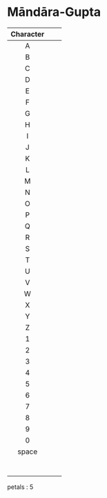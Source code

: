 # Māndāra-Gupta 



|	Character	|				|				|
| :-----------: | :-----------:	| ------------:	|
|		A		|				|				|
|		B		|				|				|
|		C		|				|				|
|		D		|				|				|
|		E		|				|				|
|		F		|				|				|
|		G		|				|				|
|		H		|				|				|
|		I		|				|				|
|		J		|				|				|
|		K		|				|				|
|		L		|				|				|
|		M		|				|				|
|		N		|				|				|
|		O		|				|				|
|		P		|				|				|
|		Q		|				|				|
|		R		|				|				|
|		S		|				|				|
|		T		|				|				|
|		U		|				|				|
|		V		|				|				|
|		W		|				|				|
|		X		|				|				|
|		Y		|				|				|
|		Z		|				|				|
|		1		|				|				|
|		2		|				|				|
|		3		|				|				|
|		4		|				|				|
|		5		|				|				|
|		6		|				|				|
|		7		|				|				|
|		8		|				|				|
|		9		|				|				|
|		0		|				|				|
|	  space		|				|				|
|				|				|				|
|				|				|				|
|				|				|				|
|				|				|				|
|				|				|				|
|				|				|				|
|				|				|				|


petals : 5